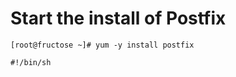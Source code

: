 
Start the install of Postfix
===========================

```shell
[root@fructose ~]# yum -y install postfix
```

```shell
#!/bin/sh
```